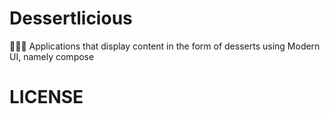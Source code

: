 # Dessertlicious

🍩🍰🧁 Applications that display content in the form of desserts using Modern UI, namely compose

# LICENSE
